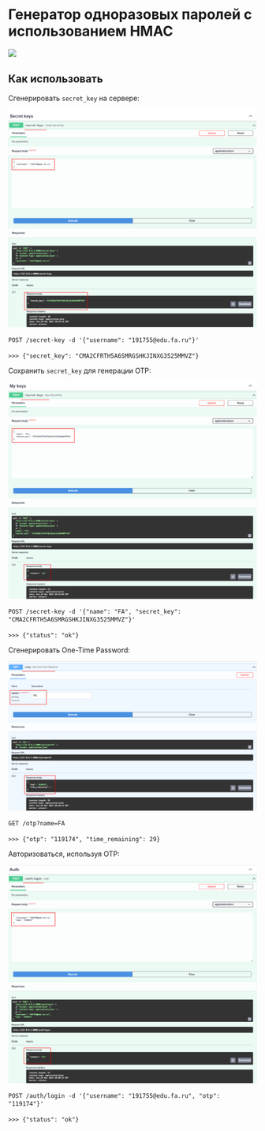 # Генератор одноразовых паролей с использованием HMAC

![](docs/demo.gif)

## Как использовать

Сгенерировать `secret_key` на сервере:

<img src="docs/step_1.png" width="800"/>

```
POST /secret-key -d '{"username": "191755@edu.fa.ru"}'

>>> {"secret_key": "CMA2CFRTH5A6SMRGSHKJINXG3525MMVZ"}
```

Сохранить `secret_key` для генерации OTP:

<img src="docs/step_2.png" width="800"/>

```
POST /secret-key -d '{"name": "FA", "secret_key": "CMA2CFRTH5A6SMRGSHKJINXG3525MMVZ"}'

>>> {"status": "ok"}
```

Сгенерировать One-Time Password:

<img src="docs/step_3.png" width="800"/>

```
GET /otp?name=FA

>>> {"otp": "119174", "time_remaining": 29}
```

Авторизоваться, используя OTP:

<img src="docs/step_4.png" width="800"/>

```
POST /auth/login -d '{"username": "191755@edu.fa.ru", "otp": "119174"}'

>>> {"status": "ok"}
```
